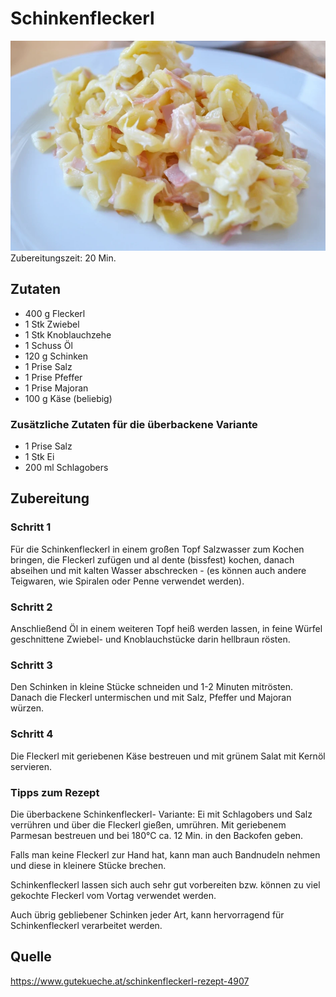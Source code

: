 # Schinkenfleckerl

![Schinkenfleckerl](img/schinkenfleckerl___webp_939_626.webp)
Zubereitungszeit: 20 Min.

## Zutaten
- 400 g Fleckerl
- 1 Stk Zwiebel
- 1 Stk Knoblauchzehe
- 1 Schuss Öl
- 120 g Schinken
- 1 Prise Salz
- 1 Prise Pfeffer
- 1 Prise Majoran
- 100 g Käse (beliebig)

### Zusätzliche Zutaten für die überbackene Variante
- 1 Prise Salz
- 1 Stk Ei
- 200 ml Schlagobers

## Zubereitung

### Schritt 1
Für die Schinkenfleckerl in einem großen Topf Salzwasser zum Kochen bringen, die Fleckerl zufügen und al dente (bissfest) kochen, danach abseihen und mit kalten Wasser abschrecken - (es können auch andere Teigwaren, wie Spiralen oder Penne verwendet werden).

### Schritt 2
Anschließend Öl in einem weiteren Topf heiß werden lassen, in feine Würfel geschnittene Zwiebel- und Knoblauchstücke darin hellbraun rösten.

### Schritt 3
Den Schinken in kleine Stücke schneiden und 1-2 Minuten mitrösten. Danach die Fleckerl untermischen und mit Salz, Pfeffer und Majoran würzen.

### Schritt 4
Die Fleckerl mit geriebenen Käse bestreuen und mit grünem Salat mit Kernöl servieren.

### Tipps zum Rezept

Die überbackene Schinkenfleckerl- Variante: Ei mit Schlagobers und Salz verrühren und über die Fleckerl gießen, umrühren. Mit geriebenem Parmesan bestreuen und bei 180°C ca. 12 Min. in den Backofen geben.

Falls man keine Fleckerl zur Hand hat, kann man auch Bandnudeln nehmen und diese in kleinere Stücke brechen.

Schinkenfleckerl lassen sich auch sehr gut vorbereiten bzw. können zu viel gekochte Fleckerl vom Vortag verwendet werden.

Auch übrig gebliebener Schinken jeder Art, kann hervorragend für Schinkenfleckerl verarbeitet werden.

## Quelle
https://www.gutekueche.at/schinkenfleckerl-rezept-4907